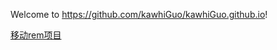 Welcome to https://github.com/kawhiGuo/kawhiGuo.github.io!



[移动rem项目](https://kawhiguo.github.io/practice/about-rem/rem.html)



